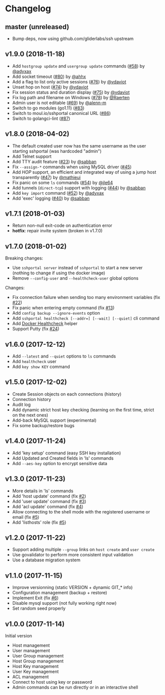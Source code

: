 # Changelog

## master (unreleased)

* Bump deps, now using github.com/gliderlabs/ssh upstream

## v1.9.0 (2018-11-18)

* Add `hostgroup update` and `usergroup update` commands ([#58](https://github.com/moul/sshportal/pull/58)) by [@adyxax](https://github.com/adyxax)
* Add socket timeout ([#80](https://github.com/moul/sshportal/pull/80)) by [@ahhx](https://github.com/ahhx)
* Add a flag to list only active sessions ([#76](https://github.com/moul/sshportal/pull/76)) by [@vdaviot](https://github.com/vdaviot)
* Unset hop on host ([#74](https://github.com/moul/sshportal/pull/74)) by [@vdaviot](https://github.com/vdaviot)
* Fix session status and duration display ([#75](https://github.com/moul/sshportal/pull/75)) by [@vdaviot](https://github.com/vdaviot)
* Fix log path and filename on Windows ([#78](https://github.com/moul/sshportal/pull/78)) by [@Raerten](https://github.com/Raerten)
* Admin user is not editable ([#69](https://github.com/moul/sshportal/pull/69)) by [@alenn-m](https://github.com/alenn-m)
* Switch to go modules (go1.11) ([#83](https://github.com/moul/sshportal/pull/83))
* Switch to moul.io/sshportal canonical URL ([#86](https://github.com/moul/sshportal/pull/86))
* Switch to golangci-lint ([#87](https://github.com/moul/sshportal/pull/87))

## v1.8.0 (2018-04-02)

* The default created user now has the same username as the user starting sshportal (was hardcoded "admin")
* Add Telnet support
* Add TTY audit feature ([#23](https://github.com/moul/sshportal/issues/23)) by [@sabban](https://github.com/sabban)
* Fix `--assign-*` commands when using MySQL driver ([#45](https://github.com/moul/sshportal/issues/45))
* Add *HOP* support, an efficient and integrated way of using a jump host transparently ([#47](https://github.com/moul/sshportal/issues/47)) by [@mathieui](https://github.com/mathieui)
* Fix panic on some `ls` commands ([#54](https://github.com/moul/sshportal/pull/54)) by [@jle64](https://github.com/jle64)
* Add tunnels (`direct-tcp`) support with logging ([#44](https://github.com/moul/sshportal/issues/44)) by [@sabban](https://github.com/sabban)
* Add `key import` command ([#52](https://github.com/moul/sshportal/issues/52)) by [@adyxax](https://github.com/adyxax)
* Add 'exec' logging ([#40](https://github.com/moul/sshportal/issues/40)) by [@sabban](https://github.com/sabban)

## v1.7.1 (2018-01-03)

* Return non-null exit-code on authentication error
* **hotfix**: repair invite system (broken in v1.7.0)

## v1.7.0 (2018-01-02)

Breaking changes:
* Use `sshportal server` instead of `sshportal` to start a new server (nothing to change if using the docker image)
* Remove `--config-user` and `--healthcheck-user` global options

Changes:
* Fix connection failure when sending too many environment variables (fix [#22](https://github.com/moul/sshportal/issues/22))
* Fix panic when entering empty command (fix [#13](https://github.com/moul/sshportal/issues/13))
* Add `config backup --ignore-events` option
* Add `sshportal healthcheck [--addr=] [--wait] [--quiet]` cli command
* Add [Docker Healthcheck](https://docs.docker.com/engine/reference/builder/#healthcheck) helper
* Support Putty (fix [#24](https://github.com/moul/sshportal/issues/24))

## v1.6.0 (2017-12-12)

* Add `--latest` and `--quiet` options to `ls` commands
* Add `healthcheck` user
* Add `key show KEY` command

## v1.5.0 (2017-12-02)

* Create Session objects on each connections (history)
* Connection history
* Audit log
* Add dynamic strict host key checking (learning on the first time, strict on the next ones)
* Add-back MySQL support (experimental)
* Fix some backup/restore bugs

## v1.4.0 (2017-11-24)

* Add 'key setup' command (easy SSH key installation)
* Add Updated and Created fields in 'ls' commands
* Add `--aes-key` option to encrypt sensitive data

## v1.3.0 (2017-11-23)

* More details in 'ls' commands
* Add 'host update' command (fix [#2](https://github.com/moul/sshportal/issues/2))
* Add 'user update' command (fix [#3](https://github.com/moul/sshportal/issues/3))
* Add 'acl update' command (fix [#4](https://github.com/moul/sshportal/issues/4))
* Allow connecting to the shell mode with the registered username or email (fix [#5](https://github.com/moul/sshportal/issues/5))
* Add 'listhosts' role (fix [#5](https://github.com/moul/sshportal/issues/5))

## v1.2.0 (2017-11-22)

* Support adding multiple `--group` links on `host create` and `user create`
* Use govalidator to perform more consistent input validation
* Use a database migration system

## v1.1.0 (2017-11-15)

* Improve versionning (static VERSION + dynamic GIT_* info)
* Configuration management (backup + restore)
* Implement Exit (fix [#6](https://github.com/moul/sshportal/pull/6))
* Disable mysql support (not fully working right now)
* Set random seed properly

## v1.0.0 (2017-11-14)

Initial version

* Host management
* User management
* User Group management
* Host Group management
* Host Key management
* User Key management
* ACL management
* Connect to host using key or password
* Admin commands can be run directly or in an interactive shell
